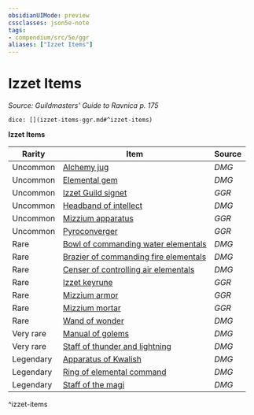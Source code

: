 ```yaml
---
obsidianUIMode: preview
cssclasses: json5e-note
tags:
- compendium/src/5e/ggr
aliases: ["Izzet Items"]
---
```

# Izzet Items
*Source: Guildmasters' Guide to Ravnica p. 175* 

`dice: [](izzet-items-ggr.md#^izzet-items)`

**Izzet Items**

| Rarity | Item | Source |
|--------|------|--------|
| Uncommon | [Alchemy jug](z_compendium/items/alchemy-jug.md) | *DMG* |
| Uncommon | [Elemental gem](z_compendium/items/elemental-gem.md) | *DMG* |
| Uncommon | [Izzet Guild signet](z_compendium/items/izzet-guild-signet-ggr.md) | *GGR* |
| Uncommon | [Headband of intellect](z_compendium/items/headband-of-intellect.md) | *DMG* |
| Uncommon | [Mizzium apparatus](z_compendium/items/mizzium-apparatus-ggr.md) | *GGR* |
| Uncommon | [Pyroconverger](z_compendium/items/pyroconverger-ggr.md) | *GGR* |
| Rare | [Bowl of commanding water elementals](z_compendium/items/bowl-of-commanding-water-elementals.md) | *DMG* |
| Rare | [Brazier of commanding fire elementals](z_compendium/items/brazier-of-commanding-fire-elementals.md) | *DMG* |
| Rare | [Censer of controlling air elementals](z_compendium/items/censer-of-controlling-air-elementals.md) | *DMG* |
| Rare | [Izzet keyrune](z_compendium/items/izzet-keyrune-ggr.md) | *GGR* |
| Rare | [Mizzium armor](z_compendium/items/mizzium-armor-ggr.md) | *GGR* |
| Rare | [Mizzium mortar](z_compendium/items/mizzium-mortar-ggr.md) | *GGR* |
| Rare | [Wand of wonder](z_compendium/items/wand-of-wonder.md) | *DMG* |
| Very rare | [Manual of golems](z_compendium/items/manual-of-golems.md) | *DMG* |
| Very rare | [Staff of thunder and lightning](z_compendium/items/staff-of-thunder-and-lightning.md) | *DMG* |
| Legendary | [Apparatus of Kwalish](z_compendium/items/apparatus-of-kwalish.md) | *DMG* |
| Legendary | [Ring of elemental command](z_compendium/items/ring-of-elemental-command.md) | *DMG* |
| Legendary | [Staff of the magi](z_compendium/items/staff-of-the-magi.md) | *DMG* |
^izzet-items